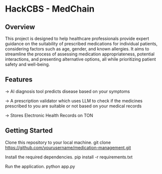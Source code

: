 # HackCBS - MedChain
## Overview
This project is designed to help healthcare professionals provide expert guidance on the suitability of prescribed medications for individual patients, considering factors such as age, gender, and known allergies. It aims to streamline the process of assessing medication appropriateness, potential interactions, and presenting alternative options, all while prioritizing patient safety and well-being.
## Features
-> AI diagnosis tool predicts disease based on your symptoms

-> A prescription validator which uses LLM to check if the medicines prescribed to you are suitable or not based on your medical records

-> Stores Electronic Health Records on TON

## Getting Started
Clone this repository to your local machine.
git clone https://github.com/yourusername/medication-management.git

Install the required dependencies.
pip install -r requirements.txt

Run the application.
python app.py
